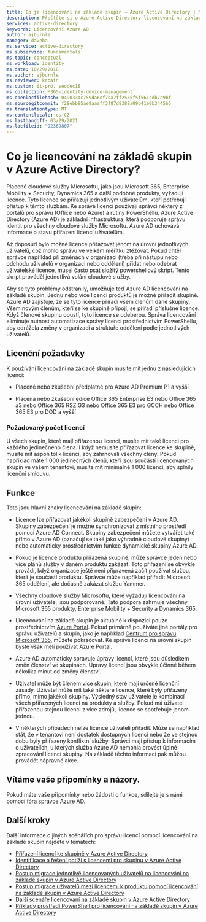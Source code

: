 ```yaml
---
title: Co je licencování na základě skupin – Azure Active Directory | Microsoft Docs
description: Přečtěte si o Azure Active Directory licencování na základě skupin, včetně toho, jak to funguje, a osvědčených postupů.
services: active-directory
keywords: Licencování Azure AD
author: ajburnle
manager: daveba
ms.service: active-directory
ms.subservice: fundamentals
ms.topic: conceptual
ms.workload: identity
ms.date: 10/29/2018
ms.author: ajburnle
ms.reviewer: krbain
ms.custom: it-pro, seodec18
ms.collection: M365-identity-device-management
ms.openlocfilehash: 0490334c759da6ef7ba7ff2535f5f561cdb7a9bf
ms.sourcegitcommit: f28ebb95ae9aaaff3f87d8388a09b41e0b3445b5
ms.translationtype: MT
ms.contentlocale: cs-CZ
ms.lasthandoff: 03/29/2021
ms.locfileid: "92369807"
---
```

# <a name="what-is-group-based-licensing-in-azure-active-directory"></a>Co je licencování na základě skupin v Azure Active Directory?

Placené cloudové služby Microsoftu, jako jsou Microsoft 365, Enterprise Mobility + Security, Dynamics 365 a další podobné produkty, vyžadují licence. Tyto licence se přiřazují jednotlivým uživatelům, kteří potřebují přístup k těmto službám. Ke správě licencí používají správci některý z portálů pro správu (Office nebo Azure) a rutiny PowerShellu. Azure Active Directory (Azure AD) je základní infrastruktura, která podporuje správu identit pro všechny cloudové služby Microsoftu. Azure AD uchovává informace o stavu přiřazení licencí uživatelům.

Až doposud bylo možné licence přiřazovat jenom na úrovni jednotlivých uživatelů, což mohlo správu ve velkém měřítku ztěžovat. Pokud chtěl správce například při změnách v organizaci (třeba při nástupu nebo odchodu uživatelů v organizaci nebo oddělení) přidat nebo odebrat uživatelské licence, musel často psát složitý powershellový skript. Tento skript prováděl jednotlivá volání cloudové služby.

Aby se tyto problémy odstranily, umožňuje teď Azure AD licencování na základě skupin. Jednu nebo více licencí produktů je možné přiřadit skupině. Azure AD zajišťuje, že se tyto licence přiřadí všem členům dané skupiny. Všem novým členům, kteří se ke skupině připojí, se přiřadí příslušné licence. Když členové skupinu opustí, tyto licence se odeberou. Správa licencování eliminuje nutnost automatizace správy licencí prostřednictvím PowerShellu, aby odrážela změny v organizaci a struktuře oddělení podle jednotlivých uživatelů.

## <a name="licensing-requirements"></a>Licenční požadavky
K používání licencování na základě skupin musíte mít jednu z následujících licencí:

- Placené nebo zkušební předplatné pro Azure AD Premium P1 a vyšší

- Placená nebo zkušební edice Office 365 Enterprise E3 nebo Office 365 a3 nebo Office 365 RSZ G3 nebo Office 365 E3 pro GCCH nebo Office 365 E3 pro DOD a vyšší

### <a name="required-number-of-licenses"></a>Požadovaný počet licencí
U všech skupin, které mají přiřazenou licenci, musíte mít také licenci pro každého jedinečného člena. I když nemusíte přiřazovat licence ke skupině, musíte mít aspoň tolik licencí, aby zahrnovali všechny členy. Pokud například máte 1 000 jedinečných členů, kteří jsou součástí licencovaných skupin ve vašem tenantovi, musíte mít minimálně 1 000 licencí, aby splnily licenční smlouvu.

## <a name="features"></a>Funkce

Toto jsou hlavní znaky licencování na základě skupin:

- Licence lze přiřazovat jakékoli skupině zabezpečení v Azure AD. Skupiny zabezpečení je možné synchronizovat z místního prostředí pomocí Azure AD Connect. Skupiny zabezpečení můžete vytvářet také přímo v Azure AD (označují se také jako výhradně cloudové skupiny) nebo automaticky prostřednictvím funkce dynamické skupiny Azure AD.

- Pokud je licence produktu přiřazená skupině, může správce jeden nebo více plánů služby v daném produktu zakázat. Toto přiřazení se obvykle provádí, když organizace ještě není připravená začít používat službu, která je součástí produktu. Správce může například přiřadit Microsoft 365 oddělení, ale dočasně zakázat službu Yammer.

- Všechny cloudové služby Microsoftu, které vyžadují licencování na úrovni uživatele, jsou podporované. Tato podpora zahrnuje všechny Microsoft 365 produkty, Enterprise Mobility + Security a Dynamics 365.

- Licencování na základě skupin je aktuálně k dispozici pouze prostřednictvím [Azure Portal](https://portal.azure.com). Pokud primárně používáte jiné portály pro správu uživatelů a skupin, jako je například [Centrum pro správu Microsoft 365](https://admin.microsoft.com), můžete pokračovat. Ke správě licencí na úrovni skupin byste však měli používat Azure Portal.

- Azure AD automaticky spravuje úpravy licencí, které jsou důsledkem změn členství ve skupinách. Úpravy licencí jsou obvykle účinné během několika minut od změny členství.

- Uživatel může být členem více skupin, které mají určené licenční zásady. Uživatel může mít také některé licence, které byly přiřazeny přímo, mimo jakékoli skupiny. Výsledný stav uživatele je kombinací všech přiřazených licencí na produkty a služby. Pokud má uživatel přiřazenou stejnou licenci z více zdrojů, licence se spotřebuje jenom jednou.

- V některých případech nelze licence uživateli přiřadit. Může se například stát, že v tenantovi není dostatek dostupných licencí nebo že ve stejnou dobu byly přiřazeny konfliktní služby. Správci mají přístup k informacím o uživatelích, u kterých služba Azure AD nemohla provést úplné zpracování licencí skupiny. Na základě těchto informací pak můžou provádět nápravné akce.

## <a name="your-feedback-is-welcome"></a>Vítáme vaše připomínky a názory.

Pokud máte vaše připomínky nebo žádosti o funkce, sdílejte je s námi pomocí [fóra správce Azure AD](https://feedback.azure.com/forums/169401-azure-active-directory?category_id=162510).

## <a name="next-steps"></a>Další kroky

Další informace o jiných scénářích pro správu licencí pomocí licencování na základě skupin najdete v tématech:

* [Přiřazení licencí ke skupině v Azure Active Directory](../enterprise-users/licensing-groups-assign.md)
* [Identifikace a řešení potíží s licencemi pro skupinu v Azure Active Directory](../enterprise-users/licensing-groups-resolve-problems.md)
* [Postup migrace jednotlivě licencovaných uživatelů na licencování na základě skupin v Azure Active Directory](../enterprise-users/licensing-groups-migrate-users.md)
* [Postup migrace uživatelů mezi licencemi k produktu pomocí licencování na základě skupin v Azure Active Directory](../enterprise-users/licensing-groups-change-licenses.md)
* [Další scénáře licencování na základě skupin v Azure Active Directory](../enterprise-users/licensing-group-advanced.md)
* [Příklady prostředí PowerShell pro licencování na základě skupin v Azure Active Directory](../enterprise-users/licensing-ps-examples.md)
